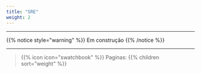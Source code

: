 ```yaml
---
title: "SRE"
weight: 2
---
```




---

{{% notice style="warning" %}}
Em construção
{{% /notice %}}

---
> {{% icon icon="swatchbook" %}} Paginas:
> {{% children sort="weight" %}}
